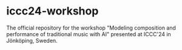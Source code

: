 # iccc24-workshop
The official repository for the workshop "Modeling composition and performance of traditional music with AI" presented at ICCC'24 in Jönköping, Sweden.  
